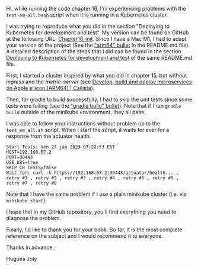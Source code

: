Hi, while running the code chapter 16, I'm experiencing problems with the `test-em-all.bash` script when it is running in a Kubernetes cluster.

I was trying to reproduce what you did in the section "Deploying to Kubernetes for development and test". My version can be found on GitHub at the following URL: [Chapter16_init](https://github.com/hjoly2003/Chapter16_Init).  Since I have a Mac M1, I had to adapt your version of the project (See the ["arm64" bullet](https://github.com/hjoly2003/Chapter16_Init/blob/master/README.md#arm64_id) in the README.md file). A detailed description of the steps that I did can be found in the section [Deploying to Kubernetes for development and test](https://github.com/hjoly2003/Chapter16_Init/blob/master/README.md#deploy_and_test_id) of the same README.md file.

First, I started a cluster inspired by what you did in chapter 15, but without *ingress* and the *metric-server* (see [Develop, build and deploy microservices on Apple silicon (ARM64) | Callista](https://callistaenterprise.se/blogg/teknik/2022/11/02/microservices-on-apple-silicon/)).  

Then, for gradle to build successfully, I had to skip the unit tests since some tests were failing (see the ["gradle build" bullet](https://github.com/hjoly2003/Chapter16_Init/blob/master/README.md#unit_tests_id)). Note that if I run `gradle build` outside of the minikube environment, they all pass.  

I was able to follow your instructions without problem up to the `test_em_all.sh` script. When I start the script, it waits for ever for a response from the actuator health. 
```
Start Tests: Ven 27 jan 2023 07:22:53 EST
HOST=192.168.67.2
PORT=30443
USE_K8S=true
SKIP_CB_TESTS=false
Wait for: curl -k https://192.168.67.2:30443/actuator/health... , retry #1 , retry #2 , retry #3 , retry #4 , retry #5 , retry #6 , retry #7 , retry #8
```
Note that I have the same problem if I use a plain minikube cluster (i.e. via `minikube start`).

I hope that in my GitHub repository, you'll find everything you need to diagnose the problem.

Finally, I'd like to thank you for your book. So far, it is the most complete reference on the subject and I would recommend it to everyone.

Thanks in advance,

Hugues Joly
